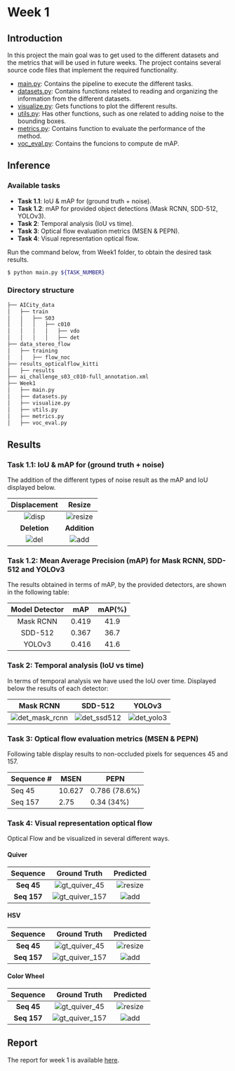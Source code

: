 # Week 1

## Introduction
In this project the main goal was to get used to the different datasets and the metrics that will be used in future weeks. The project contains several source code files that implement the required functionality.

* [main.py](https://github.com/mcv-m6-video/mcv-m6-2021-team3/blob/main/Week1/main.py): Contains the pipeline to execute the different tasks.
* [datasets.py](https://github.com/mcv-m6-video/mcv-m6-2021-team3/blob/main/Week1/datasets.py): Contains functions related to reading and organizing the information from the different datasets.
* [visualize.py](https://github.com/mcv-m6-video/mcv-m6-2021-team3/blob/main/Week1/visualize.py): Gets functions to plot the different results. 
* [utils.py](https://github.com/mcv-m6-video/mcv-m6-2021-team3/blob/main/Week1/utils.py): Has other functions, such as one related to adding noise to the bounding boxes. 
* [metrics.py](https://github.com/mcv-m6-video/mcv-m6-2021-team3/blob/main/Week1/metrics.py): Contains function to evaluate the performance of the method.
* [voc_eval.py](https://github.com/mcv-m6-video/mcv-m6-2021-team3/blob/main/Week1/voc_eval.py): Contains the funcions to compute de mAP.


## Inference
### Available tasks
* **Task 1.1**: IoU & mAP for (ground truth + noise).
* **Task 1.2**: mAP for provided object detections (Mask RCNN, SDD-512, YOLOv3).
* **Task 2**: Temporal analysis (IoU vs time).
* **Task 3**: Optical flow evaluation metrics (MSEN & PEPN).
* **Task 4**: Visual representation optical flow.

Run the command below, from Week1 folder, to obtain the desired task results.

```bash
$ python main.py ${TASK_NUMBER}
```

### Directory structure

```bash
├── AICity_data
│   ├── train
│   │   ├── S03
│   │   │   ├── c010
│   │   │   │   ├── vdo
│   │   │   │   ├── det
├── data_stereo_flow
│   ├── training
│   │   ├── flow_noc
├── results_opticalflow_kitti
│   ├── results
├── ai_challenge_s03_c010-full_annotation.xml
├── Week1
│   ├── main.py
│   ├── datasets.py
│   ├── visualize.py
│   ├── utils.py
│   ├── metrics.py
│   ├── voc_eval.py
```

## Results
### Task 1.1: IoU & mAP for (ground truth + noise)

The addition of the different types of noise result as the mAP and IoU displayed below.

| <center>**Displacement**</center> | <center>**Resize**</center> |
| :---: | :---: |
| ![disp](https://github.com/mcv-m6-video/mcv-m6-2021-team3/blob/main/Week1/noise/displacement.png) | ![resize](https://github.com/mcv-m6-video/mcv-m6-2021-team3/blob/main/Week1/noise/noise.png) |
| <center>**Deletion**</center> | <center>**Addition**</center> |
| ![del](https://github.com/mcv-m6-video/mcv-m6-2021-team3/blob/main/Week1/noise/delete.png) | ![add](https://github.com/mcv-m6-video/mcv-m6-2021-team3/blob/main/Week1/noise/generate.png) |




### Task 1.2: Mean Average Precision (mAP) for Mask RCNN, SDD-512 and YOLOv3

The results obtained in terms of mAP, by the provided detectors, are shown in the following table:

| <center>**Model Detector**</center> | <center>**mAP**</center> | <center>**mAP(%)**</center> |
| :---: | :---: | :---: |
| Mask RCNN | <center>0.419</center> | <center>41.9</center> |
| SDD-512 | <center>0.367</center> | <center>36.7</center> |
| YOLOv3 | <center>0.416</center> | <center>41.6</center> |

### Task 2: Temporal analysis (IoU vs time)

In terms of temporal analysis we have used the IoU over time. Displayed below the results of each detector:

| <center>**Mask RCNN**</center> | <center>**SDD-512**</center> | <center>**YOLOv3**</center> |
| :---: | :---: | :---: |
| ![det_mask_rcnn](https://github.com/mcv-m6-video/mcv-m6-2021-team3/blob/main/Week1/task2/det_mask_rcnn.gif) | ![det_ssd512](https://github.com/mcv-m6-video/mcv-m6-2021-team3/blob/main/Week1/task2/det_ssd512.gif) | ![det_yolo3](https://github.com/mcv-m6-video/mcv-m6-2021-team3/blob/main/Week1/task2/det_yolo3.gif) |

### Task 3: Optical flow evaluation metrics (MSEN & PEPN)

Following table display results to non-occluded pixels for sequences 45 and 157.

<!DOCTYPE html>
<table>
<thead>
  <tr>
    <th>Sequence #</th>
    <th>MSEN</th>
    <th>PEPN</th>
  </tr>
</thead>
<tbody>
  <tr>
    <td>Seq 45</td>
    <td>10.627</td>
    <td>0.786 (78.6%)</td>
  </tr>
  <tr>
    <td>Seq 157</td>
    <td>2.75</td>
    <td>0.34 (34%)</td>
  </tr>
</tbody>
</table>
</html>

### Task 4: Visual representation optical flow

Optical Flow and be visualized in several different ways.

#### Quiver

|Sequence| <center>**Ground Truth**</center> | <center>**Predicted**</center> |
| :---: | :---: | :---: |
| **Seq 45** | ![gt_quiver_45](https://github.com/mcv-m6-video/mcv-m6-2021-team3/blob/main/Week1/task4/flow_gt_000045_10_quiver.png) | ![resize](https://github.com/mcv-m6-video/mcv-m6-2021-team3/blob/main/Week1/task4/flow_det_000045_10_quiver.png) |
| **Seq 157** | ![gt_quiver_157](https://github.com/mcv-m6-video/mcv-m6-2021-team3/blob/main/Week1/task4/flow_gt_000157_10_quiver.png) | ![add](https://github.com/mcv-m6-video/mcv-m6-2021-team3/blob/main/Week1/task4/flow_det_000157_10_quiver.png) |

#### HSV

|Sequence| <center>**Ground Truth**</center> | <center>**Predicted**</center> |
| :---: | :---: | :---: |
| **Seq 45** | ![gt_quiver_45](https://github.com/mcv-m6-video/mcv-m6-2021-team3/blob/main/Week1/task4/flow_gt_000045_10_hsv.png) | ![resize](https://github.com/mcv-m6-video/mcv-m6-2021-team3/blob/main/Week1/task4/flow_det_000045_10_hsv.png) |
| **Seq 157** | ![gt_quiver_157](https://github.com/mcv-m6-video/mcv-m6-2021-team3/blob/main/Week1/task4/flow_gt_000157_10_hsv.png) | ![add](https://github.com/mcv-m6-video/mcv-m6-2021-team3/blob/main/Week1/task4/flow_det_000157_10_hsv.png) |

#### Color Wheel

|Sequence| <center>**Ground Truth**</center> | <center>**Predicted**</center> |
| :---: | :---: | :---: |
| **Seq 45** | ![gt_quiver_45](https://github.com/mcv-m6-video/mcv-m6-2021-team3/blob/main/Week1/task4/flow_gt_000045_10_color_wheel.png) | ![resize](https://github.com/mcv-m6-video/mcv-m6-2021-team3/blob/main/Week1/task4/flow_det_000045_10_color_wheel.png) |
| **Seq 157** | ![gt_quiver_157](https://github.com/mcv-m6-video/mcv-m6-2021-team3/blob/main/Week1/task4/flow_gt_000157_10_color_wheel.png) | ![add](https://github.com/mcv-m6-video/mcv-m6-2021-team3/blob/main/Week1/task4/flow_det_000157_10_color_wheel.png) |



## Report
The report for week 1 is available [here](https://docs.google.com/presentation/d/1fW_KEDz9zGoJzBtoJuXenhzcsG9WRU2GkyU0DSTTnB4/edit?usp=sharing).
